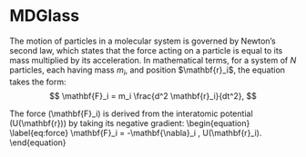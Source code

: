 # MDGlass
The motion of particles in a molecular system is governed by Newton’s second law, which states that the force acting on a particle is 
equal to its mass multiplied by its acceleration. In mathematical terms, for a system of $N$ particles, each having mass $m_i$, 
and position $\mathbf{r}_i\$, the equation takes the form:
$$
    \mathbf{F}_i = m_i \frac{d^2 \mathbf{r}_i}{dt^2},
$$

The force \(\mathbf{F}_i\) is derived from the interatomic potential \(U(\mathbf{r})\) by taking its negative gradient:
\begin{equation} \label{eq:force}
    \mathbf{F}_i = -\mathbf{\nabla}_i \, U(\mathbf{r}_i).
\end{equation}
